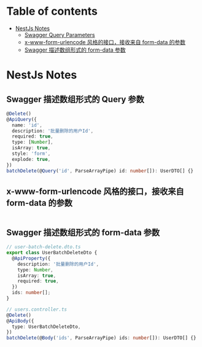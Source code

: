 # Table of contents

- [NestJs Notes](#nestjs-notes)
  - [Swagger Query Parameters](#swagger-数组-query-参数)
  - [x-www-form-urlencode 风格的接口，接收来自 form-data 的参数](#x-www-form-urlencode-风格的接口接收来自-form-data-的参数)
  - [Swagger 描述数组形式的 form-data 参数](#swagger-描述数组形式的-form-data-参数)

# NestJs Notes

## Swagger 描述数组形式的 Query 参数

```ts
@Delete()
@ApiQuery({
  name: 'id',
  description: '批量删除的用户Id',
  required: true,
  type: [Number],
  isArray: true,
  style: 'form',
  explode: true,
})
batchDelete(@Query('id', ParseArrayPipe) id: number[]): UserDTO[] {}
```

## x-www-form-urlencode 风格的接口，接收来自 form-data 的参数

```ts

```

## Swagger 描述数组形式的 form-data 参数

```ts
// user-batch-delete.dto.ts
export class UserBatchDeleteDto {
  @ApiProperty({
    description: '批量删除的用户Id',
    type: Number,
    isArray: true,
    required: true,
  })
  ids: number[];
}

// users.controller.ts
@Delete()
@ApiBody({
  type: UserBatchDeleteDto,
})
batchDelete(@Body('ids', ParseArrayPipe) ids: number[]): UserDTO[] {}
```
